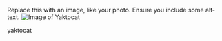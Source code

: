 Replace this with an image, like your photo. Ensure you include some alt-text.
![Image of Yaktocat](https://octodex.github.com/images/yaktocat.png) 

yaktocat
